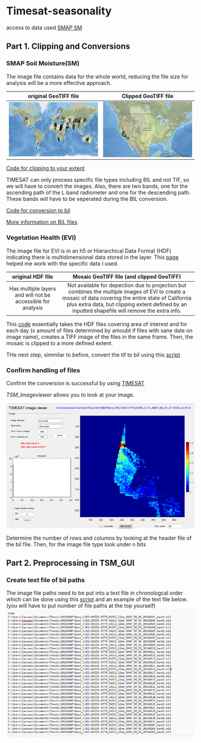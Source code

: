 # Timesat-seasonality

access to data used
[SMAP SM](https://nsidc.org/data/nsidc-0779/versions/1)

## Part 1. Clipping and Conversions
### SMAP Soil Moisture(SM)
The image file contains data for the whole world, reducing the file size for analysis will be a more effective approach.

original GeoTIFF file           |  Clipped GeoTIFF file
:-------------------------:|:-------------------------:
![](images/OriginalTIFSMAP.png)  |  ![](images/clippedtifCA.png)

[Code for clipping to your extent](src-code/cliptif.py)

TIMESAT can only process specific file types including BIL and not TIF, so we will have to convert the images. 
Also, there are two bands, one for the ascending path of the L band radiometer and one for the descending path.
These bands will have to be seperated during the BIL conversion. 

[Code for conversion to bil](src-code/TifToBILSMAP.py)

[More information on BIL files](https://desktop.arcgis.com/en/arcmap/latest/manage-data/raster-and-images/bil-bip-and-bsq-raster-files.htm)

### Vegetation Health (EVI)
The image file for EVI is in an h5 or Hierarchical Data Format (HDF) indicating there is multidimensional data stored in the layer. 
This [page](https://lpdaac.usgs.gov/resources/e-learning/working-daily-nasa-viirs-surface-reflectance-data/) helped me work with the specific data I used.

original HDF file           |  Mosaic GeoTIFF file (and clipped GeoTIFF)
:-------------------------:|:-------------------------:
Has multiple layers and will not be accessible for analysis|  Not available for depection due to projection but combines the multiple images of EVI to create a mosaic of data covering the entire state of California plus extra data, but clipping extent defined by an inputted shapefile will remove the extra info.

This [code](src-code/h5toMosaic.py) essentially takes the HDF files covering area of interest and for each day (x amount of files determined by amoubt if files with sane date on image name), creates a TIFF image of the files in the same frame. Then, the mosaic is clipped to a more defined extent. 

THe next step, simmilar to before, convert the tif to bil using this [script](src-code/TIFtoBILEVI.py)


### Confirm handling of files
Confirm the conversion is successful by using [TIMESAT](https://web.nateko.lu.se/timesat/timesat.asp)

 *TSM_Imageviewer* allows you to look at your image.

![](images/BILTSMimageViewSMAP.png)

Determine the number of rows and columns by looking at the header file of the bil file.
Then, for the image file type look under n bits

## Part 2. Preprocessing in TSM_GUI

### Create text file of bil paths 

The image file paths need to be put into a text file in chronologcal order which can be done using this [script]() and an example of the text file below. (you will have to put number of file paths at the top yourself)
![](images/filepaths.png)




